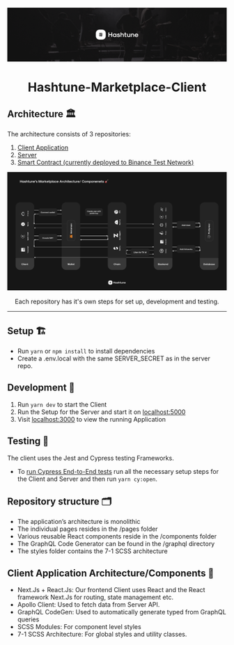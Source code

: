 ![](.github/assets/images/cover.png)

<div align="center">

# Hashtune-Marketplace-Client

</div>

## Architecture 🏛

The architecture consists of 3 repositories:

1. [Client Application](https://github.com/hashtune/Hashtune-Marketplace-Client)
2. [Server](https://github.com/hashtune/Hashtune-Marketplace-Server)
3. [Smart Contract (currently deployed to Binance Test Network)](https://github.com/hashtune/Hashtune-Marketplace-Chain)

![](.github/assets/images/architecture.png)

<div align="center">Each repository has it's own steps for set up, development and testing.</div>

---

## Setup 🏗

- Run `yarn` or `npm install` to install dependencies
- Create a .env.local with the same SERVER_SECRET as in the server repo.

## Development 🚀

1. Run `yarn dev` to start the Client
2. Run the Setup for the Server and start it on <u>localhost:5000</u>
3. Visit <u>localhost:3000</u> to view the running Application

## Testing 🧪

The client uses the Jest and Cypress testing Frameworks.

- To [run Cypress End-to-End tests](https://github.com/hashtune/Hashtune-Marketplace-Client/tree/feat/client-tests/tests/cypress) run all the necessary setup steps for the Client and Server and then run `yarn cy:open`.

## Repository structure 🗂

- The application’s architecture is monolithic
- The individual pages resides in the /pages folder
- Various reusable React components reside in the /components folder
- The GraphQL Code Generator can be found in the /graphql directory
- The styles folder contains the 7-1 SCSS architecture

## Client Application Architecture/Components 🧱

- Next.Js + React.Js: Our frontend Client uses React and the React framework Next.Js for routing, state management etc.
- Apollo Client: Used to fetch data from Server API.
- GraphQL CodeGen: Used to automatically generate typed from GraphQL queries
- SCSS Modules: For component level styles
- 7-1 SCSS Architecture: For global styles and utility classes.
